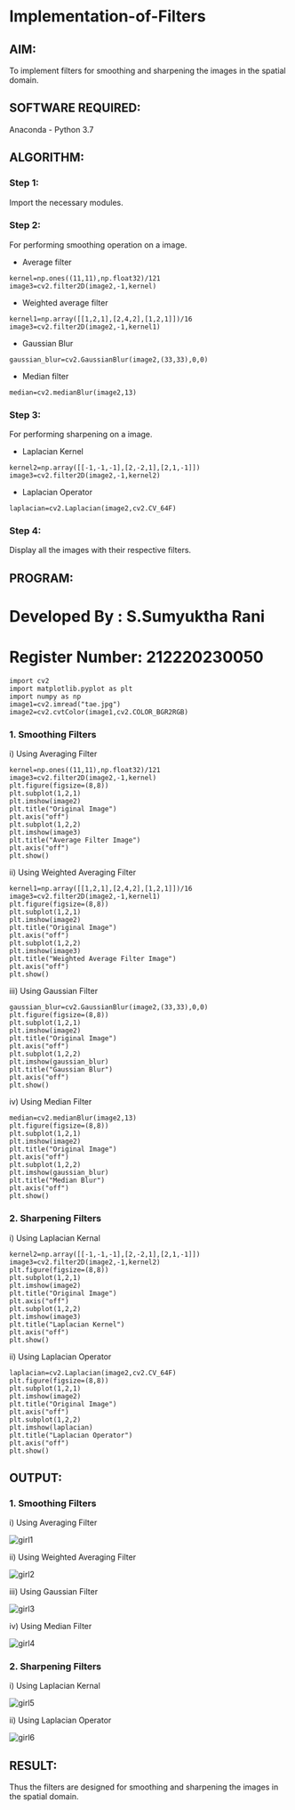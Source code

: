 # Implementation-of-Filters
## AIM:
To implement filters for smoothing and sharpening the images in the spatial domain.
## SOFTWARE REQUIRED:
Anaconda - Python 3.7
## ALGORITHM:
### Step 1:
Import the necessary modules. 
### Step 2:
For performing smoothing operation on a image. 
- Average filter
```
kernel=np.ones((11,11),np.float32)/121
image3=cv2.filter2D(image2,-1,kernel)
```
- Weighted average filter
```
kernel1=np.array([[1,2,1],[2,4,2],[1,2,1]])/16
image3=cv2.filter2D(image2,-1,kernel1)
```
- Gaussian Blur 
```
gaussian_blur=cv2.GaussianBlur(image2,(33,33),0,0)
```
- Median filter
```
median=cv2.medianBlur(image2,13)
```
### Step 3:
For performing sharpening on a image.
- Laplacian Kernel
```
kernel2=np.array([[-1,-1,-1],[2,-2,1],[2,1,-1]])
image3=cv2.filter2D(image2,-1,kernel2)
```
- Laplacian Operator
```
laplacian=cv2.Laplacian(image2,cv2.CV_64F)
```
### Step 4:
Display all the images with their respective filters.

## PROGRAM:
# Developed By   : S.Sumyuktha Rani
# Register Number: 212220230050
```
import cv2
import matplotlib.pyplot as plt
import numpy as np
image1=cv2.imread("tae.jpg")
image2=cv2.cvtColor(image1,cv2.COLOR_BGR2RGB)
```
### 1. Smoothing Filters
i) Using Averaging Filter
```
kernel=np.ones((11,11),np.float32)/121
image3=cv2.filter2D(image2,-1,kernel)
plt.figure(figsize=(8,8))
plt.subplot(1,2,1)
plt.imshow(image2)
plt.title("Original Image")
plt.axis("off")
plt.subplot(1,2,2)
plt.imshow(image3)
plt.title("Average Filter Image")
plt.axis("off")
plt.show()
```
ii) Using Weighted Averaging Filter
```
kernel1=np.array([[1,2,1],[2,4,2],[1,2,1]])/16
image3=cv2.filter2D(image2,-1,kernel1)
plt.figure(figsize=(8,8))
plt.subplot(1,2,1)
plt.imshow(image2)
plt.title("Original Image")
plt.axis("off")
plt.subplot(1,2,2)
plt.imshow(image3)
plt.title("Weighted Average Filter Image")
plt.axis("off")
plt.show()
```
iii) Using Gaussian Filter
```
gaussian_blur=cv2.GaussianBlur(image2,(33,33),0,0)
plt.figure(figsize=(8,8))
plt.subplot(1,2,1)
plt.imshow(image2)
plt.title("Original Image")
plt.axis("off")
plt.subplot(1,2,2)
plt.imshow(gaussian_blur)
plt.title("Gaussian Blur")
plt.axis("off")
plt.show()
```
iv) Using Median Filter
```
median=cv2.medianBlur(image2,13)
plt.figure(figsize=(8,8))
plt.subplot(1,2,1)
plt.imshow(image2)
plt.title("Original Image")
plt.axis("off")
plt.subplot(1,2,2)
plt.imshow(gaussian_blur)
plt.title("Median Blur")
plt.axis("off")
plt.show()
```
### 2. Sharpening Filters
i) Using Laplacian Kernal
```
kernel2=np.array([[-1,-1,-1],[2,-2,1],[2,1,-1]])
image3=cv2.filter2D(image2,-1,kernel2)
plt.figure(figsize=(8,8))
plt.subplot(1,2,1)
plt.imshow(image2)
plt.title("Original Image")
plt.axis("off")
plt.subplot(1,2,2)
plt.imshow(image3)
plt.title("Laplacian Kernel")
plt.axis("off")
plt.show()
```
ii) Using Laplacian Operator
```
laplacian=cv2.Laplacian(image2,cv2.CV_64F)
plt.figure(figsize=(8,8))
plt.subplot(1,2,1)
plt.imshow(image2)
plt.title("Original Image")
plt.axis("off")
plt.subplot(1,2,2)
plt.imshow(laplacian)
plt.title("Laplacian Operator")
plt.axis("off")
plt.show()
```
## OUTPUT:
### 1. Smoothing Filters

i) Using Averaging Filter

![girl1](https://user-images.githubusercontent.com/75235818/167762802-ab38b25a-16c0-4662-81c1-802b18e347d3.jpg)

ii) Using Weighted Averaging Filter

![girl2](https://user-images.githubusercontent.com/75235818/167762870-062778d7-8f5f-4e7f-be5e-37a558ee2713.jpg)

iii) Using Gaussian Filter

![girl3](https://user-images.githubusercontent.com/75235818/167763280-bdba4b65-ca4f-49e8-b166-cef68c2359f5.jpg)

iv) Using Median Filter

![girl4](https://user-images.githubusercontent.com/75235818/167762982-cf3578d5-a0ba-4eb4-8eeb-7f89418af497.jpg)

### 2. Sharpening Filters

i) Using Laplacian Kernal

![girl5](https://user-images.githubusercontent.com/75235818/167763333-04cd47bd-e876-4a0b-8daa-7786e37f0fe7.jpg)

ii) Using Laplacian Operator

![girl6](https://user-images.githubusercontent.com/75235818/167763355-8f231732-5e0f-46eb-a3a6-e62fd98a9af1.jpg)


## RESULT:
Thus the filters are designed for smoothing and sharpening the images in the spatial domain.
